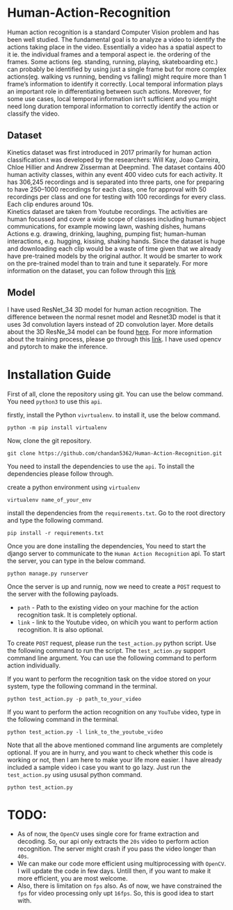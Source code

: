 # Human-Action-Recognition
Human action recognition is a standard Computer Vision problem and has been well studied. The fundamental goal is to analyze a video to identify the actions taking place in the video. Essentially a video has a spatial aspect to it ie. the individual frames and a temporal aspect ie. the ordering of the frames. Some actions (eg. standing, running, playing, skateboarding etc.) can probably be identified by using just a single frame but for more complex actions(eg. walking vs running, bending vs falling) might require more than 1 frame’s information to identify it correctly. Local temporal information plays an important role in differentiating between such actions. Moreover, for some use cases, local temporal information isn’t sufficient and you might need long duration temporal information to correctly identify the action or classify the video.

## Dataset
Kinetics dataset was first introduced in 2017 primarily for human action classification.t was developed by the researchers: Will Kay, Joao Carreira, Chloe Hillier and Andrew Zisserman at Deepmind. The dataset contains 400 human activity classes, within any event 400 video cuts for each activity. It has 306,245 recordings and is separated into three parts, one for preparing to have 250–1000 recordings for each class, one for approval with 50 recordings per class and one for testing with 100 recordings for every class. Each clip endures around 10s. </br>
Kinetics dataset are taken from Youtube recordings. The activities are human focussed and cover a wide scope of classes including human-object communications, for example mowing lawn, washing dishes, humans Actions e.g. drawing, drinking, laughing, pumping fist; human-human interactions, e.g. hugging, kissing, shaking hands. Since the dataset is huge and downloading each clip would be a waste of time given that we already have pre-trained models by the original author. It would be smarter to work on the pre-trained model than to train and tune it separately.
For more information on the dataset, you can follow through this [link](https://arxiv.org/abs/1705.06950)

## Model
I have used ResNet_34 3D model for human action recognition. The difference between the normal resnet model and Resnet3D model is that it uses 3d convolution layers instead of 2D convolution layer. More details about the 3D ResNe_34 model can be found [here](https://github.com/kenshohara/3D-ResNets-PyTorch). For more information about the training process, please go through this [link](http://openaccess.thecvf.com/content_cvpr_2018/html/Hara_Can_Spatiotemporal_3D_CVPR_2018_paper.html). I have used opencv and pytorch to make the inference.

# Installation Guide
First of all, clone the repository using git. You can use the below command. You need `python3` to use this `api`.

firstly, install the Python `vivrtualenv`. to install it, use the below command.

`python -m pip install virtualenv`

Now, clone the git repository.

`git clone https://github.com/chandan5362/Human-Action-Recognition.git`

You need to install the dependencies to use the `api`. To install the dependencies please follow through.

create a python environment using `virtualenv`

`virtualenv name_of_your_env`

install the dependencies from the `requirements.txt`. Go to the root directory and type the following command.

`pip install -r requirements.txt`

Once you are done installing the dependencies, You need to start the django server to communicate to the `Human Action Recognition` api. 
To start the server, you can type in the below command.

`python manage.py runserver`

Once the server is up and runnig, now we need to create a `POST` request to the server with the following payloads.

* `path` - Path to the existing video on your machine for the action recognition task. It is completely optional.</br>
* `link` - link to the Youtube video, on whicih you want to perform action recognition. It is also optional.

To create `POST` request, please run the `test_action.py` python script. Use the following command to run the script.
The `test_action.py` support command line argument. You can use the following command to perform action individually.

If you want to perform the recognition task on the vidoe stored on your system, type the following command in the terminal.

`python test_action.py -p path_to_your_video`

If you want to perform the action recognition on any `YouTube` video, type in the following command in the terminal.

`python test_action.py -l link_to_the_youtube_video`

Note that all the above mentioned command line arguments are completely optional. If you are in hurry, and you want to check whether this code is working or not, then I am here to make your life more easier.  I have already included a sample video i case you want to go lazy. Just run the `test_action.py` using ususal python command.

`python test_action.py`


# TODO:
* As of now, the `OpenCV` uses single core for frame extraction and decoding. So, our api only extracts the `20s` video to perform action recognition. The server might crash if you pass the video longer than `40s`.
* We can make our code more efficient using multiprocessing with `OpenCV`. I will update the code in few days. Untill then, if you want to make it more efficient, you are most welcome.
* Also, there is limitation on `fps` also. As of now, we have constrained the `fps` for video processing only upt `16fps`. So, this is good idea to start with. 
